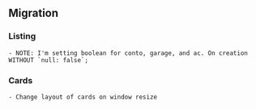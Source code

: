 ## Migration
### Listing
    - NOTE: I'm setting boolean for conto, garage, and ac. On creation WITHOUT `null: false`;

### Cards
    - Change layout of cards on window resize
